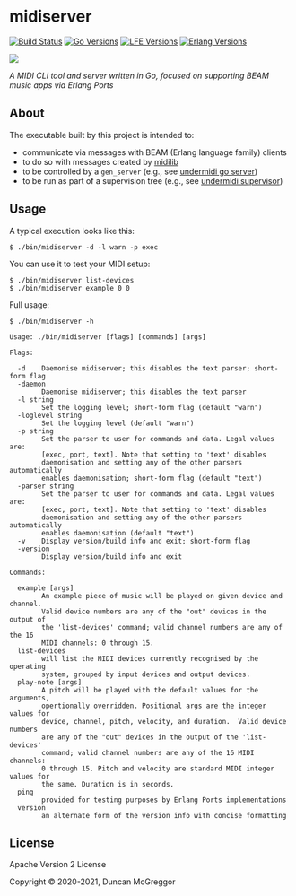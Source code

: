# midiserver

[![Build Status][gh-actions-badge]][gh-actions]
[![Go Versions][go badge]][go]
[![LFE Versions][lfe badge]][lfe]
[![Erlang Versions][erlang badge]][erlang]

[![][logo]][logo-large]

*A MIDI CLI tool and server written in Go, focused on supporting BEAM music apps via Erlang Ports*

## About

The executable built by this project is intended to:
* communicate via messages with BEAM (Erlang language family) clients
* to do so with messages created by [midilib](https://github.com/erlsci/midilib)
* to be controlled by a `gen_server` (e.g., see [undermidi go server](https://github.com/ut-proj/undermidi/blob/release/0.2.x/src/undermidi/supervisor.lfe))
* to be run as part of a supervision tree (e.g., see [undermidi supervisor](https://github.com/ut-proj/undermidi))

## Usage

A typical execution looks like this:

```shell
$ ./bin/midiserver -d -l warn -p exec
```

You can use it to test your MIDI setup:

```shell
$ ./bin/midiserver list-devices
$ ./bin/midiserver example 0 0
```

Full usage:

```shell
$ ./bin/midiserver -h
```
```text
Usage: ./bin/midiserver [flags] [commands] [args]

Flags:

  -d    Daemonise midiserver; this disables the text parser; short-form flag
  -daemon
        Daemonise midiserver; this disables the text parser
  -l string
        Set the logging level; short-form flag (default "warn")
  -loglevel string
        Set the logging level (default "warn")
  -p string
        Set the parser to user for commands and data. Legal values are:
        [exec, port, text]. Note that setting to 'text' disables
        daemonisation and setting any of the other parsers automatically 
        enables daemonisation; short-form flag (default "text")
  -parser string
        Set the parser to user for commands and data. Legal values are:
        [exec, port, text]. Note that setting to 'text' disables
        daemonisation and setting any of the other parsers automatically 
        enables daemonisation (default "text")
  -v    Display version/build info and exit; short-form flag
  -version
        Display version/build info and exit

Commands:

  example [args]
        An example piece of music will be played on given device and channel.
        Valid device numbers are any of the "out" devices in the output of
        the 'list-devices' command; valid channel numbers are any of the 16
        MIDI channels: 0 through 15.
  list-devices
        will list the MIDI devices currently recognised by the operating
        system, grouped by input devices and output devices.
  play-note [args]
        A pitch will be played with the default values for the arguments,
        opertionally overridden. Positional args are the integer values for
        device, channel, pitch, velocity, and duration.  Valid device numbers
        are any of the "out" devices in the output of the 'list-devices'
        command; valid channel numbers are any of the 16 MIDI channels:
        0 through 15. Pitch and velocity are standard MIDI integer values for
        the same. Duration is in seconds.
  ping
        provided for testing purposes by Erlang Ports implementations
  version
        an alternate form of the version info with concise formatting
```

## License

Apache Version 2 License

Copyright © 2020-2021, Duncan McGreggor

[//]: ---Named-Links---

[logo]: assets/images/logo-v1-x250.png
[logo-large]: assets/images/logo-v1-x1000.png
[github]: https://github.com/ut-proj/midiserver
[gh-actions-badge]: https://github.com/ut-proj/midiserver/workflows/ci%2Fcd/badge.svg
[gh-actions]: https://github.com/ut-proj/midiserver/actions
[go]: https://golang.org/
[go badge]: https://img.shields.io/badge/go-1.16-blue.svg
[lfe]: https://github.com/lfe/lfe
[lfe badge]: https://img.shields.io/badge/lfe-2.0-blue.svg
[erlang badge]: https://img.shields.io/badge/erlang-21%20to%2024-blue.svg
[erlang]: https://github.com/ut-proj/midiserver/blob/master/.github/workflows/cicd.yml
